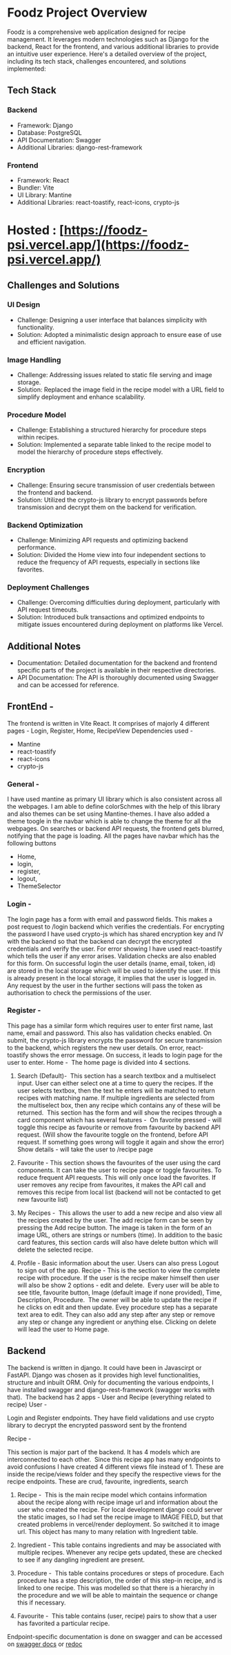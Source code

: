 # Foodz Project Overview
Foodz is a comprehensive web application designed for recipe management. It leverages modern technologies such as Django for the backend, React for the frontend, and various additional libraries to provide an intuitive user experience. Here's a detailed overview of the project, including its tech stack, challenges encountered, and solutions implemented:

## Tech Stack
### Backend
- Framework: Django
- Database: PostgreSQL
- API Documentation: Swagger
- Additional Libraries: django-rest-framework

### Frontend
- Framework: React
- Bundler: Vite
- UI Library: Mantine
- Additional Libraries: react-toastify, react-icons, crypto-js

# Hosted : [https://foodz-psi.vercel.app/](https://foodz-psi.vercel.app/)

## Challenges and Solutions

### UI Design

- Challenge: Designing a user interface that balances simplicity with functionality.
- Solution: Adopted a minimalistic design approach to ensure ease of use and efficient navigation.

### Image Handling

- Challenge: Addressing issues related to static file serving and image storage.
- Solution: Replaced the image field in the recipe model with a URL field to simplify deployment and enhance scalability.

### Procedure Model
- Challenge: Establishing a structured hierarchy for procedure steps within recipes.
- Solution: Implemented a separate table linked to the recipe model to model the hierarchy of procedure steps effectively.
### Encryption
- Challenge: Ensuring secure transmission of user credentials between the frontend and backend.
- Solution: Utilized the crypto-js library to encrypt passwords before transmission and decrypt them on the backend for verification.
### Backend Optimization
- Challenge: Minimizing API requests and optimizing backend performance.
- Solution: Divided the Home view into four independent sections to reduce the frequency of API requests, especially in sections like favorites.
### Deployment Challenges
- Challenge: Overcoming difficulties during deployment, particularly with API request timeouts.
- Solution: Introduced bulk transactions and optimized endpoints to mitigate issues encountered during deployment on platforms like Vercel.

## Additional Notes
- Documentation: Detailed documentation for the backend and frontend specific parts of the project is available in their respective directories.
- API Documentation: The API is thoroughly documented using Swagger and can be accessed for reference.



## FrontEnd - 

The frontend is written in Vite React. It comprises of majorly 4 different pages - Login,
Register, Home, RecipeView
Dependencies used - 
* Mantine
* react-toastify
* react-icons
* crypto-js

### General - 
I have used mantine as primary UI library which is also consistent across all the webpages. I
am able to define colorSchmes with the help of this library and also themes can be set using
Mantine-themes. I have also added a theme toogle in the navbar which is able to change the
theme for all the webpages. On searches or backend API requests, the frontend gets blurred,
notifying that the page is loading. All the pages have navbar which has the following buttons
 * Home,
  * login, 
  * register, 
  * logout, 
  * ThemeSelector

### Login - 
The login page has a form with email and password fields. This makes a post request to /login
backend which verifies the credentials. For encrypting the password I have used crypto-js
which has shared encryption key and IV with the backend so that the backend can decrypt the
encrypted credentials and verify the user. For error showing I have used react-toastify which
tells the user if any error arises. Validation checks are also enabled for this form. On
successful login the user details (name, email, token, id) are stored in the local storage which
will be used to identify the user. If this is already present in the local storage, it implies that
the user is logged in. Any request by the user in the further sections will pass the token as
authorisation to check the permissions of the user.

### Register - 
This page has a similar form which requires user to enter first name, last name, email and
password. This also has validation checks enabled. On submit, the crypto-js library encrypts
the password for secure transmission to the backend, which registers the new user details. On
error, react-toastify shows the error message. On success, it leads to login page for the user to
enter.
Home - 
The home page is divided into 4 sections. 

1. Search (Default)- 
This section has a search textbox and a multiselect input. User can either select one at
a time to query the recipes. If the user selects textbox, then the text he enters will be
matched to return recipes with matching name. If multiple ingredients are selected
from the multiselect box, then any recipe which contains any of these will be
returned. 
This section has the form and will show the recipes through a card component which
has several features - 
On favorite pressed - will toggle this recipe as favourite or remove from favourite by
backend API request. (Will show the favourite toggle on the frontend, before API
request. If something goes wrong will toggle it again and show the error)
Show details - will take the user to /recipe page

2. Favourite -
This section shows the favourites of the user using the card components. It can take
the user to recipe page or toggle favourites. To reduce frequent API requests. This will
only once load the favorites. If user removes any recipe from favourites, it makes the
API call and removes this recipe from local list (backend will not be contacted to get
new favourite list)

3. My Recipes - 
This allows the user to add a new recipe and also view all the recipes created by the
user. The add recipe form can be seen by pressing the Add recipe button. The image is
taken in the form of an image URL, others are strings or numbers (time). In addition
to the basic card features, this section cards will also have delete button which will
delete the selected recipe.

4. Profile -
Basic information about the user. Users can also press Logout to sign out of the app.
Recipe -
This is the section to view the complete recipe with procedure. If the user is the recipe maker
himself then user will also be show 2 options - edit and delete. 
Every user will be able to see title, favourite button, Image (default image if none provided),
Time, Description, Procedure. 
The owner will be able to update the recipe if he clicks on edit and then update. Evey
procedure step has a separate text area to edit. They can also add any step after any step or
remove any step or change any ingredient or anything else.
Clicking on delete will lead the user to Home page. 

## Backend

The backend is written in django. It could have been in Javascirpt or FastAPI. Django was
chosen as it provides high level functionalities, structure and inbuilt ORM. Only for
documenting the various endpoints, I have installed swagger and django-rest-framework
(swagger works with that). 
The backend has 2 apps - User and Recipe (everything related to recipe)
User - 

Login and Register endpoints. They have field validations and use crypto library to decrypt
the encrypted password sent by the frontend

Recipe - 

This section is major part of the backend. It has 4 models which are interconnected to each
other. 
Since this recipe app has many endpoints to avoid confusions I have created 4 different views
file instead of 1. These are inside the recipe/views folder and they specify the respective
views for the recipe endpoints. These are crud, favourite, ingredients, search

1. Recipe - 
This is the main recipe model which contains information about the recipe along with
recipe image url and information about the user who created the recipe. For local
development django could server the static images, so I had set the recipe image to
IMAGE FIELD, but that created problems in vercel/render deployment. So switched
it to image url. This object has many to many relation with Ingredient table.

2. Ingredient -
This table contains ingredients and may be associated with multiple recipes.
Whenever any recipe gets updated, these are checked to see if any dangling ingredient
are present.

3. Procedure - 
This table contains procedures or steps of procedure. Each procedure has a step
description, the order of this step-in recipe, and is linked to one recipe. This was
modelled so that there is a hierarchy in the procedure and we will be able to maintain
the sequence or change this if necessary.

4. Favourite - 
This table contains (user, recipe) pairs to show that a user has favorited a particular
recipe.

Endpoint-specific documentation is done on swagger and can be accessed on [swagger docs](https://foodz.onrender.com/swagger) or [redoc](https://foodz.onrender.com/redoc) 
